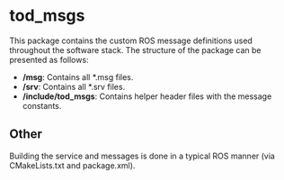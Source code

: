 # tod_msgs

This package contains the custom ROS message definitions used throughout the software
stack. The structure of the package can be presented as follows:

- **/msg**: Contains all *.msg files.
- **/srv**: Contains all *.srv files.
- **/include/tod_msgs**: Contains helper header files with the message constants.

## Other

Building the service and messages is done in a typical ROS manner (via CMakeLists.txt and
package.xml).
